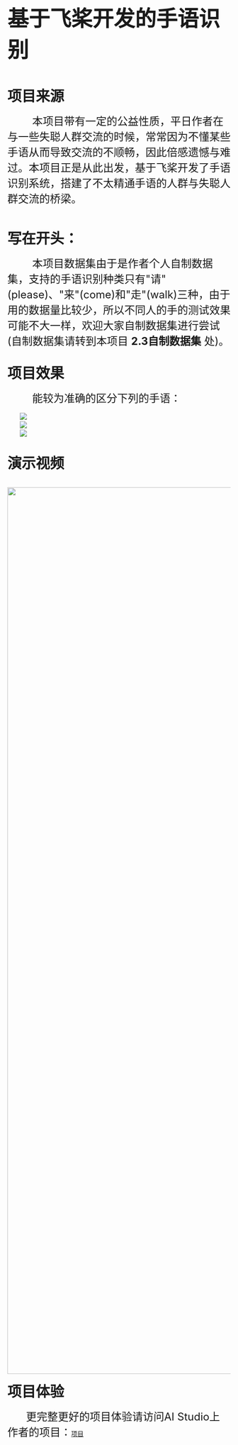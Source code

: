 <br><br><br>
<font size=9>**基于飞桨开发的手语识别**</font>
<br><br><br>

<font size=6>**项目来源**</font>
<br><br>
&emsp;&emsp;&emsp;&emsp;<font size=5>本项目带有一定的公益性质，平日作者在与一些失聪人群交流的时候，常常因为不懂某些手语从而导致交流的不顺畅，因此倍感遗憾与难过。本项目正是从此出发，基于飞桨开发了手语识别系统，搭建了不太精通手语的人群与失聪人群交流的桥梁。</font>
<br><br><br>

<font size=6>**写在开头：**</font>
<br><br>
&emsp;&emsp;&emsp;&emsp;<font size=5>本项目数据集由于是作者个人自制数据集，支持的手语识别种类只有"请"(please)、"来"(come)和"走"(walk)三种，由于用的数据量比较少，所以不同人的手的测试效果可能不大一样，欢迎大家自制数据集进行尝试(自制数据集请转到本项目 **2.3自制数据集** 处)。</font>
<br><br>

<font size=6>**项目效果**</font>
<br><br>
&emsp;&emsp;&emsp;&emsp;<font size=5>能较为准确的区分下列的手语：</font>
<br><br>
&emsp;&emsp;![](https://ai-studio-static-online.cdn.bcebos.com/4f2ca46cdbc74d139bb322b981d4961a09cd2f263ed3435ea4022b5e614d6e3c)<br>
&emsp;&emsp;![](https://ai-studio-static-online.cdn.bcebos.com/65c5220cdfe9477584e95113532581f46869a85b6bf1461895183e0c481fcbdb)<br>
&emsp;&emsp;![](https://ai-studio-static-online.cdn.bcebos.com/8404703099fd459caeb9265078e1b329ffb2c336e94645fa9b28fbda28c416b0)
<br><br>

<font size=6>**演示视频**</font>
<br><br>
&emsp;&emsp;<img src="https://ai-studio-static-online.cdn.bcebos.com/3d73bc0b028a4bda90c6cc489b4d8d0eb1ea2271531c476682d2ac7d6e24314c" width='2000px'>
<br>

<font size=6>**项目体验**</font>
<br><br>
&emsp;&emsp;&emsp;<font size=5>更完整更好的项目体验请访问AI Studio上作者的项目：</font>[项目](https://aistudio.baidu.com/aistudio/projectdetail/645654)
